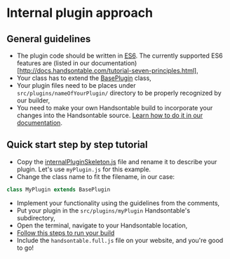 # Internal plugin approach

## General guidelines
* The plugin code should be written in [ES6](http://www.ecma-international.org/ecma-262/6.0/). The currently supported ES6 features are (listed in our documentation)[http://docs.handsontable.com/tutorial-seven-principles.html],
* Your class has to extend the [BasePlugin](https://github.com/handsontable/handsontable/blob/master/src/plugins/_base.js) class,
* Your plugin files need to be places under `src/plugins/nameOfYourPlugin/` directory to be properly recognized by our builder,
* You need to make your own Handsontable build to incorporate your changes into the Handsontable source. [Learn how to do it in our documentation](http://docs.handsontable.com/tutorial-custom-build.html).

## Quick start step by step tutorial
* Copy the [internalPluginSkeleton.js](internalPluginSkeleton.js) file and rename it to describe your plugin. Let's use `myPlugin.js` for this example.
* Change the class name to fit the filename, in our case:
```js
class MyPlugin extends BasePlugin
```
* Implement your functionality using the guidelines from the comments,
* Put your plugin in the `src/plugins/myPlugin` Handsontable's subdirectory,
* Open the terminal, navigate to your Handsontable location,
* [Follow this steps to run your build](http://docs.handsontable.com/tutorial-custom-build.html#page-running) 
* Include the `handsontable.full.js` file on your website, and you're good to go! 